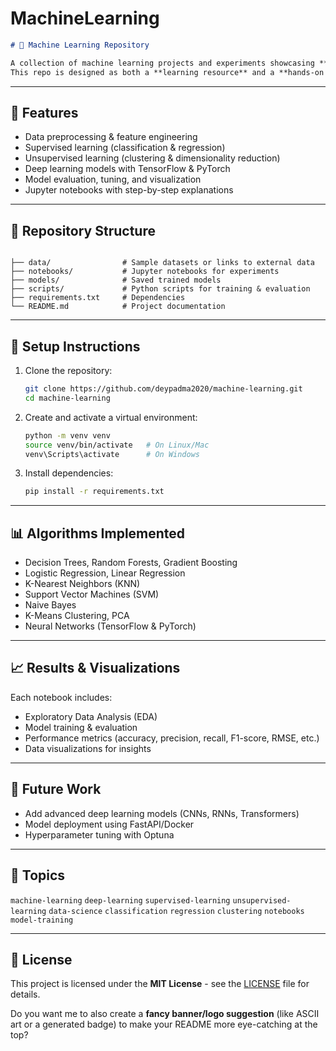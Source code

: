 # MachineLearning

```markdown
# 🧠 Machine Learning Repository

A collection of machine learning projects and experiments showcasing **supervised, unsupervised, and deep learning techniques** with practical implementations on real-world datasets.  
This repo is designed as both a **learning resource** and a **hands-on project hub** for data science and AI enthusiasts.
```
---

## 📌 Features
- Data preprocessing & feature engineering
- Supervised learning (classification & regression)
- Unsupervised learning (clustering & dimensionality reduction)
- Deep learning models with TensorFlow & PyTorch
- Model evaluation, tuning, and visualization
- Jupyter notebooks with step-by-step explanations

---

## 📂 Repository Structure
```

├── data/                # Sample datasets or links to external data
├── notebooks/           # Jupyter notebooks for experiments
├── models/              # Saved trained models
├── scripts/             # Python scripts for training & evaluation
├── requirements.txt     # Dependencies
└── README.md            # Project documentation

````

---

## 🔧 Setup Instructions

1. Clone the repository:
   ```bash
   git clone https://github.com/deypadma2020/machine-learning.git
   cd machine-learning

2. Create and activate a virtual environment:

   ```bash
   python -m venv venv
   source venv/bin/activate   # On Linux/Mac
   venv\Scripts\activate      # On Windows
   ```

3. Install dependencies:

   ```bash
   pip install -r requirements.txt
   ```

---

## 📊 Algorithms Implemented

* Decision Trees, Random Forests, Gradient Boosting
* Logistic Regression, Linear Regression
* K-Nearest Neighbors (KNN)
* Support Vector Machines (SVM)
* Naive Bayes
* K-Means Clustering, PCA
* Neural Networks (TensorFlow & PyTorch)

---

## 📈 Results & Visualizations

Each notebook includes:

* Exploratory Data Analysis (EDA)
* Model training & evaluation
* Performance metrics (accuracy, precision, recall, F1-score, RMSE, etc.)
* Data visualizations for insights

---

## 🚀 Future Work

* Add advanced deep learning models (CNNs, RNNs, Transformers)
* Model deployment using FastAPI/Docker
* Hyperparameter tuning with Optuna

---

## 📌 Topics

`machine-learning` `deep-learning` `supervised-learning` `unsupervised-learning` `data-science`
`classification` `regression` `clustering` `notebooks` `model-training`

---

## 📜 License

This project is licensed under the **MIT License** - see the [LICENSE](LICENSE) file for details.

Do you want me to also create a **fancy banner/logo suggestion** (like ASCII art or a generated badge) to make your README more eye-catching at the top?
```
